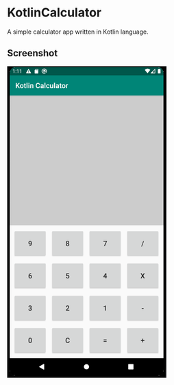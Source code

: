 # KotlinCalculator
A simple calculator app written in Kotlin language.

Screenshot
----------
![Screenshot](https://github.com/SwagatoMondal/KotlinCalculator/blob/master/app/src/main/res/drawable/sample.png)
